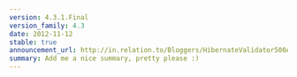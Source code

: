 ```yaml
---
version: 4.3.1.Final
version_family: 4.3
date: 2012-11-12
stable: true
announcement_url: http://in.relation.to/Bloggers/HibernateValidator500Alpha2And431Final
summary: Add me a nice summary, pretty please :)
---
```

